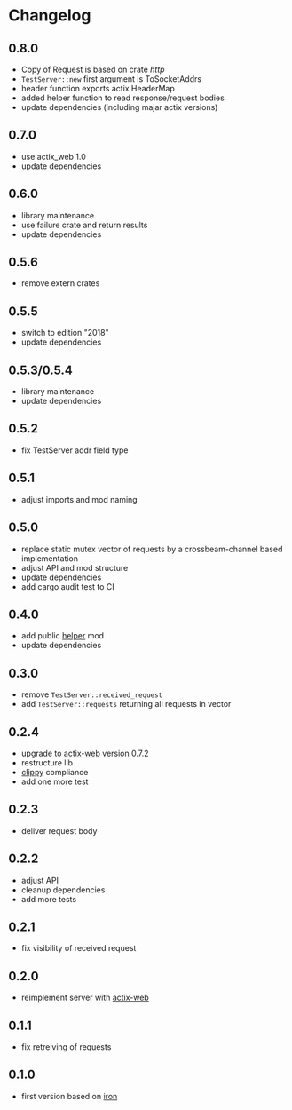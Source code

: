 # Changelog

## 0.8.0
* Copy of Request is based on crate *http*
* `TestServer::new` first argument is ToSocketAddrs
* header function exports actix HeaderMap
* added helper function to read response/request bodies
* update dependencies (including majar actix versions)

## 0.7.0
* use actix_web 1.0
* update dependencies

## 0.6.0
* library maintenance
* use failure crate and return results
* update dependencies

## 0.5.6
* remove extern crates

## 0.5.5
* switch to edition "2018"
* update dependencies

## 0.5.3/0.5.4
* library maintenance
* update dependencies

## 0.5.2
* fix TestServer addr field type

## 0.5.1
* adjust imports and mod naming

## 0.5.0
* replace static mutex vector of requests by a crossbeam-channel based implementation
* adjust API and mod structure
* update dependencies
* add cargo audit test to CI

## 0.4.0
* add public [helper](https://github.com/ChriFo/test-server-rs/blob/master/src/helper.rs) mod
* update dependencies

## 0.3.0
* remove `TestServer::received_request`
* add `TestServer::requests` returning all requests in vector

## 0.2.4
* upgrade to [actix-web](https://github.com/actix/actix-web) version 0.7.2
* restructure lib
* [clippy](https://github.com/rust-lang-nursery/rust-clippy) compliance
* add one more test

## 0.2.3
* deliver request body

## 0.2.2
* adjust API
* cleanup dependencies
* add more tests

## 0.2.1
* fix visibility of received request

## 0.2.0
* reimplement server with [actix-web](https://github.com/actix/actix-web)

## 0.1.1
* fix retreiving of requests

## 0.1.0
* first version based on [iron](https://github.com/iron/iron)
